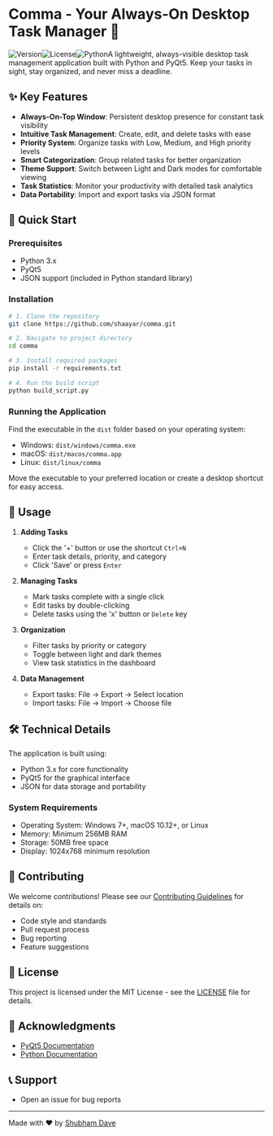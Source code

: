 # Comma - Your Always-On Desktop Task Manager 📝

![Version](https://img.shields.io/badge/version-1.0.0-blue.svg)![License](https://img.shields.io/badge/license-MIT-green.svg)![Python](https://img.shields.io/badge/python-3.x-yellow.svg)A lightweight, always-visible desktop task management application built with Python and PyQt5. Keep your tasks in sight, stay organized, and never miss a deadline.

## ✨ Key Features

- **Always-On-Top Window**: Persistent desktop presence for constant task visibility
- **Intuitive Task Management**: Create, edit, and delete tasks with ease
- **Priority System**: Organize tasks with Low, Medium, and High priority levels
- **Smart Categorization**: Group related tasks for better organization
- **Theme Support**: Switch between Light and Dark modes for comfortable viewing
- **Task Statistics**: Monitor your productivity with detailed task analytics
- **Data Portability**: Import and export tasks via JSON format

## 🚀 Quick Start

### Prerequisites

- Python 3.x
- PyQt5
- JSON support (included in Python standard library)

### Installation

```bash
# 1. Clone the repository
git clone https://github.com/shaayar/comma.git

# 2. Navigate to project directory
cd comma

# 3. Install required packages
pip install -r requirements.txt

# 4. Run the build script
python build_script.py
```

### Running the Application

Find the executable in the `dist` folder based on your operating system:

- Windows: `dist/windows/comma.exe`
- macOS: `dist/macos/comma.app`
- Linux: `dist/linux/comma`

Move the executable to your preferred location or create a desktop shortcut for easy access.

## 🎨 Usage

1. **Adding Tasks**

   - Click the '+' button or use the shortcut `Ctrl+N`
   - Enter task details, priority, and category
   - Click 'Save' or press `Enter`

2. **Managing Tasks**

   - Mark tasks complete with a single click
   - Edit tasks by double-clicking
   - Delete tasks using the 'x' button or `Delete` key

3. **Organization**

   - Filter tasks by priority or category
   - Toggle between light and dark themes
   - View task statistics in the dashboard

4. **Data Management**

   - Export tasks: File → Export → Select location
   - Import tasks: File → Import → Choose file

## 🛠️ Technical Details

The application is built using:

- Python 3.x for core functionality
- PyQt5 for the graphical interface
- JSON for data storage and portability

### System Requirements

- Operating System: Windows 7+, macOS 10.12+, or Linux
- Memory: Minimum 256MB RAM
- Storage: 50MB free space
- Display: 1024x768 minimum resolution

## 🤝 Contributing

We welcome contributions! Please see our [Contributing Guidelines](CONTRIBUTING.md) for details on:

- Code style and standards
- Pull request process
- Bug reporting
- Feature suggestions

## 📄 License

This project is licensed under the MIT License - see the [LICENSE](LICENSE) file for details.

## 🙏 Acknowledgments

- [PyQt5 Documentation](https://doc.qt.io/qtforpython-5/contents.html)
- [Python Documentation](https://www.python.org/doc)

## 📞 Support

- Open an issue for bug reports

---

Made with ❤️ by [Shubham Dave](https://www.github.com/shaayar)